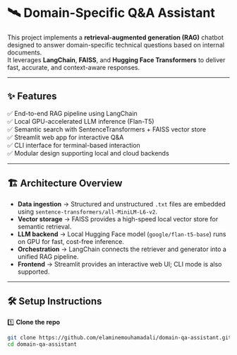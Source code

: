 # 🛰️ Domain-Specific Q&A Assistant

This project implements a **retrieval-augmented generation (RAG)** chatbot designed to answer domain-specific technical questions based on internal documents.  
It leverages **LangChain**, **FAISS**, and **Hugging Face Transformers** to deliver fast, accurate, and context-aware responses.

---

## ✨ Features

✅ End-to-end RAG pipeline using LangChain  
✅ Local GPU-accelerated LLM inference (Flan-T5)  
✅ Semantic search with SentenceTransformers + FAISS vector store  
✅ Streamlit web app for interactive Q&A  
✅ CLI interface for terminal-based interaction  
✅ Modular design supporting local and cloud backends

---

## 🏗️ Architecture Overview

- **Data ingestion** → Structured and unstructured `.txt` files are embedded using `sentence-transformers/all-MiniLM-L6-v2`.
- **Vector storage** → FAISS provides a high-speed local vector store for semantic retrieval.
- **LLM backend** → Local Hugging Face model (`google/flan-t5-base`) runs on GPU for fast, cost-free inference.
- **Orchestration** → LangChain connects the retriever and generator into a unified RAG pipeline.
- **Frontend** → Streamlit provides an interactive web UI; CLI mode is also supported.

---

## 🛠️ Setup Instructions

1️⃣ **Clone the repo**
```bash
git clone https://github.com/elaminemouhamadali/domain-qa-assistant.git
cd domain-qa-assistant
